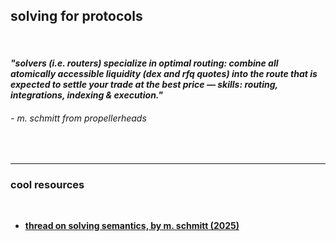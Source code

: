## solving for protocols

<br>

#### *"solvers (i.e. routers) specialize in optimal routing: combine all atomically accessible liquidity (dex and rfq quotes) into the route that is expected to settle your trade at the best price — skills: routing, integrations, indexing & execution."* 
###### - m. schmitt from propellerheads

<br>

---

### cool resources

<br>

* **[thread on solving semantics, by m. schmitt (2025)](https://x.com/_haikane_/status/1883929635815084155)**
